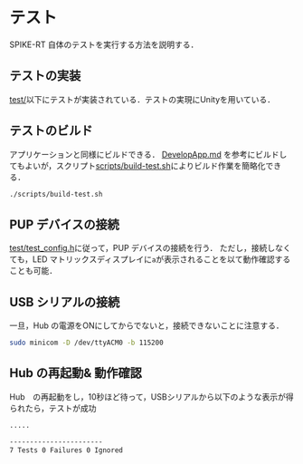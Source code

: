 # テスト
SPIKE-RT 自体のテストを実行する方法を説明する．

## テストの実装
[test/](../../test)以下にテストが実装されている．テストの実現にUnityを用いている．

## テストのビルド
アプリケーションと同様にビルドできる．
[DevelopApp.md](DevelopApp.md) を参考にビルドしてもよいが，スクリプト[scripts/build-test.sh](../../scripts/build-test.sh)によりビルド作業を簡略化できる．
```bash
./scripts/build-test.sh
```

## PUP デバイスの接続
[test/test_config.h](../..//test/test_config.h)に従って，PUP デバイスの接続を行う．
ただし，接続しなくても，LED マトリックスディスプレイに`a`が表示されることを以て動作確認することも可能．

## USB シリアルの接続
一旦，Hub の電源をONにしてからでないと，接続できないことに注意する．
```bash
sudo minicom -D /dev/ttyACM0 -b 115200
```

## Hub の再起動& 動作確認
Hub　の再起動をし，10秒ほど待って，USBシリアルから以下のような表示が得られたら，テストが成功
```bash
.....

-----------------------
7 Tests 0 Failures 0 Ignored 
```
